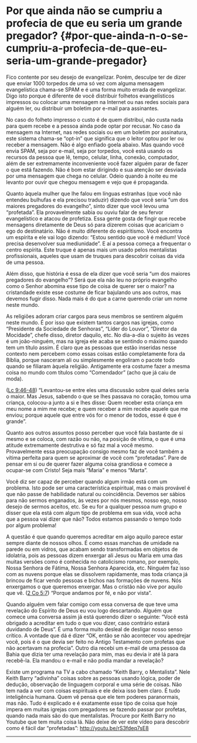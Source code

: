 # Por que ainda não se cumpriu a profecia de que eu seria um grande pregador? {#por-que-ainda-n-o-se-cumpriu-a-profecia-de-que-eu-seria-um-grande-pregador}

Fico contente por seu desejo de evangelizar. Porém, desculpe ter de dizer que enviar 1000 torpedos de uma só vez com alguma mensagem evangelística chama-se SPAM e é uma forma muito errada de evangelizar. Digo isto porque é diferente de você distribuir folhetos evangelísticos impressos ou colocar uma mensagem na Internet ou nas redes sociais para alguém ler, ou distribuir um boletim por e-mail para assinantes.

No caso do folheto impresso o custo é de quem distribui, não custa nada para quem recebe e a pessoa ainda pode optar por recusar. No caso da mensagem na Internet, nas redes sociais ou em um boletim por assinatura, este sistema chama-se “opt-in” que significa que o leitor optou por ler ou receber a mensagem. Não é algo enfiado goela abaixo. Mas quando você envia SPAM, seja por e-mail, seja por torpedos, você está usando os recursos da pessoa que lê, tempo, celular, linha, conexão, computador, além de ser extremamente inconveniente você fazer alguém parar de fazer o que está fazendo. Não é bom estar dirigindo e sua atenção ser desviada por uma mensagem que chega no celular. Odeio quando à noite eu me levanto por ouvir que chegou mensagem e vejo que é propaganda.

Quanto àquela mulher que lhe falou em línguas estranhas (que você não entendeu bulhufas e ela precisou traduzir) dizendo que você seria “um dos maiores pregadores do evangelho”, sinto dizer que você levou uma “profetada”. Ela provavelmente sabia ou ouviu falar de seu fervor evangelístico e atacou de profetiza. Essa gente gosta de fingir que recebe mensagens diretamente de Deus só para dizerem coisas que acariciam o ego do destinatário. Não é muito diferente do espiritismo. Você encontra um espírita e ele vai logo dizendo: “Estou sentido que você é médium! Você precisa desenvolver sua mediunidade”. E aí a pessoa começa a frequentar o centro espírita. Este truque é apenas mais um usado pelos mentalistas profissionais, aqueles que usam de truques para descobrir coisas da vida de uma pessoa.

Além disso, que história é essa de ela dizer que você seria “um dos maiores pregadores do evangelho”? Será que ela não leu no próprio evangelho como o Senhor abomina esse tipo de coisa de querer ser o maior? na cristandade existe esse costume de ficar bajulando uns aos outros, mas devemos fugir disso. Nada mais é do que a carne querendo criar um nome neste mundo.

As religiões adoram criar cargos para seus membros se sentirem alguém neste mundo. É por isso que existem tantos cargos nas igrejas, como “Presidente da Sociedade de Senhoras”, “Líder do Louvor”, “Diretor da Mocidade”, chefe disso, diretor daquilo, etc. No dia-a-dia o sujeito às vezes é um joão-ninguém, mas na igreja ele acaba se sentindo o máximo quando tem um título assim. É claro que as pessoas que estão inseridas nesse contexto nem percebem como essas coisas estão completamente fora da Bíblia, porque nasceram ali ou simplesmente engoliram o pacote todo quando se filiaram àquela religião. Antigamente era costume fazer a mesma coisa no mundo com títulos como “Comendador” (acho que já caiu de moda).

([Lc 9:46-48](http://bibliaonline.com.br/acf/lc/9/46-48)) “Levantou-se entre eles uma discussão sobre qual deles seria o maior. Mas Jesus, sabendo o que se lhes passava no coração, tomou uma criança, colocou-a junto a si e lhes disse: Quem receber esta criança em meu nome a mim me recebe; e quem receber a mim recebe aquele que me enviou; porque aquele que entre vós for o menor de todos, esse é que é grande”.

Quanto aos outros assuntos posso perceber que você fala bastante de si mesmo e se coloca, com razão ou não, na posição de vítima, o que é uma atitude extremamente destrutiva e só faz mal a você mesmo. Provavelmente essa preocupação consigo mesmo faz de você também a vítima perfeita para quem se aproximar de você com “profetadas”. Pare de pensar em si ou de querer fazer alguma coisa grandiosa e comece a ocupar-se com Cristo! Seja mais “Maria” e menos “Marta”.

Você diz ser capaz de perceber quando algum irmão está com um problema. Isto pode ser uma característica espiritual, mas o mais provável é que não passe de habilidade natural ou coincidência. Devemos ser sábios para não sermos enganados, às vezes por nós mesmos, nosso ego, nosso desejo de sermos aceitos, etc. Se eu for a qualquer pessoa num grupo e disser que ela está com algum tipo de problema em sua vida, você acha que a pessoa vai dizer que não? Todos estamos passando o tempo todo por algum problema!

A questão é que quando queremos acreditar em algo aquilo parece estar sempre diante de nossos olhos. É como essas manchas de umidade na parede ou em vidros, que acabam sendo transformadas em objetos de idolatria, pois as pessoas dizem enxergar ali Jesus ou Maria em uma das muitas versões como é conhecida no catolicismo romano, por exemplo, Nossa Senhora de Fátima, Nossa Senhora Aparecida, etc. Ninguém faz isso com as nuvens porque elas se dissolvem rapidamente, mas toda criança já brincou de ficar vendo pessoas e bichos nas formações de nuvens. Nós enxergamos o que queremos enxergar. Mas o cristão não vive por aquilo que vê. ([2 Co 5:7](http://bibliaonline.com.br/acf/2co/5/7)) “Porque andamos por fé, e não por vista”.

Quando alguém vem falar comigo com essa conversa de que teve uma revelação do Espírito de Deus eu vou logo descartando. Alguém que comece uma conversa assim já está querendo dizer o seguinte: “Você está obrigado a acreditar em tudo o que vou dizer, caso contrário estará duvidando de Deus”. É uma forma muito desleal de desligar nosso senso crítico. A vontade que dá é dizer “OK, então se não acontecer vou apedrejar você, pois é o que devia ser feito no Antigo Testamento com profetas que não acertavam na profecia”. Outro dia recebi um e-mail de uma pessoa da Bahia que dizia ter uma revelação para mim, mas eu devia ir até lá para recebê-la. Ela mandou o e-mail e não podia mandar a revelação?

Existe um programa na TV a cabo chamado “Keith Barry, o Mentalista”. Nele Keith Barry “adivinha” coisas sobre as pessoas usando lógica, poder de dedução, observação de linguagem corporal e uma série de coisas. Não tem nada a ver com coisas espirituais e ele deixa isso bem claro. É tudo inteligência humana. Quem vê pensa que ele tem poderes paranormais, mas não. Tudo é explicado e é exatamente esse tipo de coisa que hoje impera em muitas igrejas com pregadores se fazendo passar por profetas, quando nada mais são do que mentalistas. Procure por Keith Barry no Youtube que tem muita coisa lá. Não deixe de ver este vídeo para descobrir como é fácil dar “profetadas”: http://youtu.be/rS3fdeq7sE8

*****